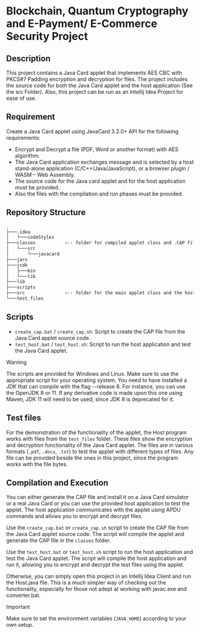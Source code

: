 # Blockchain, Quantum Cryptography and E-Payment/ E-Commerce Security Project      

## Description

This project contains a Java Card applet that implements AES CBC with PKCS#7 Padding encryption and decryption for files. The project includes the source code for both the Java Card applet and the host application (See the src Folder). Also, this project can be run as an Intellij Idea Project for ease of use.

## Requirement

Create a Java Card applet using JavaCard 3.2.0+ API for the following requirements:

- Encrypt and Decrypt a file (PDF, Word or another format) with AES algorithm.
- The Java Card application exchanges message and is selected by a host stand-alone application (C/C++/Java/JavaScript), or a browser plugin / WASM – Web Assembly.
- The source code for the Java card applet and for the host application must be provided.
- Also the files with the compilation and run phases must be provided.

## Repository Structure

```bash
.
├───.idea
│   └───codeStyles
├───classes           <-- folder for compiled applet class and .CAP file
│   └───src
│       └───javacard
├───jars
├───jcdk
│   ├───bin
│   └───lib
├───lib
├───scripts
├───src               <-- folder for the main applet class and the host application
└───test_files
```

## Scripts

- `create_cap.bat` / `create_cap.sh`: Script to create the CAP file from the Java Card applet source code.
- `test_host.bat` / `test_host.sh`: Script to run the host application and test the Java Card applet.

> [!WARNING]
> The scripts are provided for Windows and Linux. Make sure to use the appropriate script for your operating system. You need to have installed a JDK that can compile with the flag --release 8. For instance, you can use the OpenJDK 8 or 11. If any derivative code is made upon this one using Maven, JDK 11 will need to be used, since JDK 8 is deprecated for it.

## Test files

For the demonstration of the functionality of the applet, the Host program works with files from the `test_files` folder. These files show the encryption and decryption functionality of the Java Card applet. The files are in various formats (`.pdf`, `.docx`, `.txt`) to test the applet with different types of files. Any file can be provided beside the ones in this project, since the program works with the file bytes.

## Compilation and Execution

You can either generate the CAP file and install it on a Java Card simulator or a real Java Card or you can use the provided host application to test the applet. The host application communicates with the applet using APDU commands and allows you to encrypt and decrypt files.

Use the `create_cap.bat` or `create_cap.sh` script to create the CAP file from the Java Card applet source code. The script will compile the applet and generate the CAP file in the `classes` folder.

Use the `test_host.bat` or `test_host.sh` script to run the host application and test the Java Card applet. The script will compile the host application and run it, allowing you to encrypt and decrypt the test files using the applet.

Otherwise, you can simply open this project in an Intellij Idea Client and run the Host.java file. This is a much simpler way of checking out the functionality, especially for those not adept at working with javac.exe and converter.bat.

> [!IMPORTANT]
> Make sure to set the environment variables (`JAVA_HOME`) according to your own setup.
